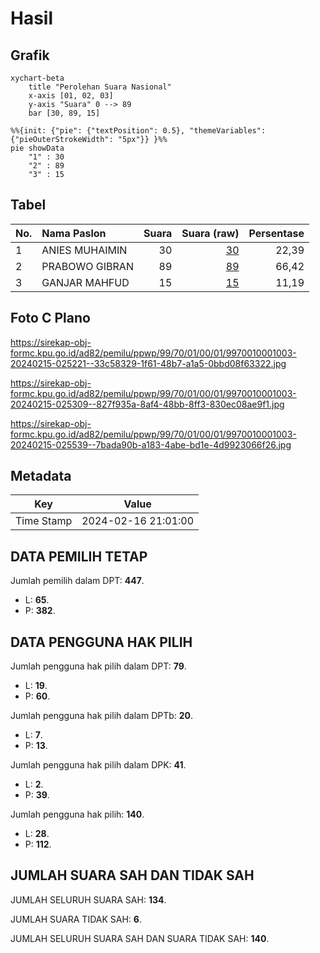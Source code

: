 # Hasil

## Grafik

```mermaid
xychart-beta
    title "Perolehan Suara Nasional"
    x-axis [01, 02, 03]
    y-axis "Suara" 0 --> 89
    bar [30, 89, 15]
```

```mermaid
%%{init: {"pie": {"textPosition": 0.5}, "themeVariables": {"pieOuterStrokeWidth": "5px"}} }%%
pie showData
    "1" : 30
    "2" : 89
    "3" : 15
```

## Tabel

| No. | Nama Paslon    | Suara | Suara (raw) | Persentase |
|:--- |:-------------- | -----:| -----------:| ----------:|
| 1   | ANIES MUHAIMIN | 30    | [30][p-1]   | 22,39      |
| 2   | PRABOWO GIBRAN | 89    | [89][p-2]   | 66,42      |
| 3   | GANJAR MAHFUD  | 15    | [15][p-3]   | 11,19      |


[p-1]: https://github.com/gigit-pemilu/pemilu-2024/blob/main/pilpres/hitung-suara/sub/99-luar-negeri/sub/70-manama-bahrain/sub/01-manama-bahrain/sub/0001-manama-bahrain/sub/003-tps-002/sub/paslon-1.txt
[p-2]: https://github.com/gigit-pemilu/pemilu-2024/blob/main/pilpres/hitung-suara/sub/99-luar-negeri/sub/70-manama-bahrain/sub/01-manama-bahrain/sub/0001-manama-bahrain/sub/003-tps-002/sub/paslon-2.txt
[p-3]: https://github.com/gigit-pemilu/pemilu-2024/blob/main/pilpres/hitung-suara/sub/99-luar-negeri/sub/70-manama-bahrain/sub/01-manama-bahrain/sub/0001-manama-bahrain/sub/003-tps-002/sub/paslon-3.txt

## Foto C Plano

https://sirekap-obj-formc.kpu.go.id/ad82/pemilu/ppwp/99/70/01/00/01/9970010001003-20240215-025221--33c58329-1f61-48b7-a1a5-0bbd08f63322.jpg

https://sirekap-obj-formc.kpu.go.id/ad82/pemilu/ppwp/99/70/01/00/01/9970010001003-20240215-025309--827f935a-8af4-48bb-8ff3-830ec08ae9f1.jpg

https://sirekap-obj-formc.kpu.go.id/ad82/pemilu/ppwp/99/70/01/00/01/9970010001003-20240215-025539--7bada90b-a183-4abe-bd1e-4d9923066f26.jpg


## Metadata

| Key        | Value               |
| ---------- | ------------------- |
| Time Stamp | 2024-02-16 21:01:00 |


## DATA PEMILIH TETAP

Jumlah pemilih dalam DPT: **447**.
 * L: **65**.
 * P: **382**.

## DATA PENGGUNA HAK PILIH

Jumlah pengguna hak pilih dalam DPT: **79**.
 * L: **19**.
 * P: **60**.

Jumlah pengguna hak pilih dalam DPTb: **20**.
 * L: **7**.
 * P: **13**.

Jumlah pengguna hak pilih dalam DPK: **41**.
 * L: **2**.
 * P: **39**.

Jumlah pengguna hak pilih: **140**.
 * L: **28**.
 * P: **112**.

## JUMLAH SUARA SAH DAN TIDAK SAH

JUMLAH SELURUH SUARA SAH: **134**.

JUMLAH SUARA TIDAK SAH: **6**.

JUMLAH SELURUH SUARA SAH DAN SUARA TIDAK SAH: **140**.


